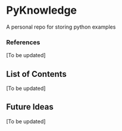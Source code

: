 # PyKnowledge
A personal repo for storing python examples
### References
[To be updated]
## List of Contents
[To be updated]

## Future Ideas
[To be updated]
